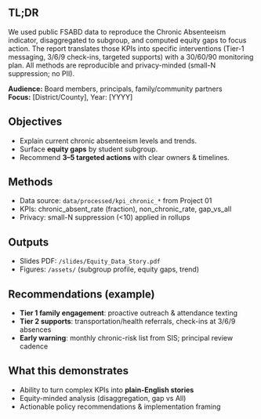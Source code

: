 ## TL;DR
We used public FSABD data to reproduce the Chronic Absenteeism indicator, disaggregated to subgroup, and computed equity gaps to focus action. The report translates those KPIs into specific interventions (Tier-1 messaging, 3/6/9 check-ins, targeted supports) with a 30/60/90 monitoring plan. All methods are reproducible and privacy-minded (small-N suppression; no PII).


**Audience:** Board members, principals, family/community partners  
**Focus:** [District/County], Year: [YYYY]

## Objectives
- Explain current chronic absenteeism levels and trends.
- Surface **equity gaps** by student subgroup.
- Recommend **3–5 targeted actions** with clear owners & timelines.

## Methods
- Data source: `data/processed/kpi_chronic_*` from Project 01  
- KPIs: chronic_absent_rate (fraction), non_chronic_rate, gap_vs_all  
- Privacy: small-N suppression (<10) applied in rollups

## Outputs
- Slides PDF: `/slides/Equity_Data_Story.pdf`  
- Figures: `/assets/` (subgroup profile, equity gaps, trend)

## Recommendations (example)
- **Tier 1 family engagement**: proactive outreach & attendance texting
- **Tier 2 supports**: transportation/health referrals, check-ins at 3/6/9 absences
- **Early warning**: monthly chronic-risk list from SIS; principal review cadence

## What this demonstrates
- Ability to turn complex KPIs into **plain-English stories**
- Equity-minded analysis (disaggregation, gap vs All)
- Actionable policy recommendations & implementation framing
